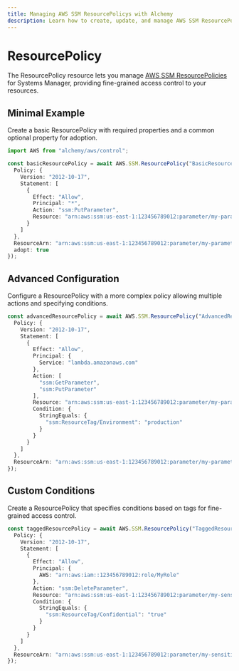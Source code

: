 ```yaml
---
title: Managing AWS SSM ResourcePolicys with Alchemy
description: Learn how to create, update, and manage AWS SSM ResourcePolicys using Alchemy Cloud Control.
---
```


# ResourcePolicy

The ResourcePolicy resource lets you manage [AWS SSM ResourcePolicies](https://docs.aws.amazon.com/ssm/latest/userguide/) for Systems Manager, providing fine-grained access control to your resources.

## Minimal Example

Create a basic ResourcePolicy with required properties and a common optional property for adoption.

```ts
import AWS from "alchemy/aws/control";

const basicResourcePolicy = await AWS.SSM.ResourcePolicy("BasicResourcePolicy", {
  Policy: {
    Version: "2012-10-17",
    Statement: [
      {
        Effect: "Allow",
        Principal: "*",
        Action: "ssm:PutParameter",
        Resource: "arn:aws:ssm:us-east-1:123456789012:parameter/my-parameter"
      }
    ]
  },
  ResourceArn: "arn:aws:ssm:us-east-1:123456789012:parameter/my-parameter",
  adopt: true
});
```

## Advanced Configuration

Configure a ResourcePolicy with a more complex policy allowing multiple actions and specifying conditions.

```ts
const advancedResourcePolicy = await AWS.SSM.ResourcePolicy("AdvancedResourcePolicy", {
  Policy: {
    Version: "2012-10-17",
    Statement: [
      {
        Effect: "Allow",
        Principal: {
          Service: "lambda.amazonaws.com"
        },
        Action: [
          "ssm:GetParameter",
          "ssm:PutParameter"
        ],
        Resource: "arn:aws:ssm:us-east-1:123456789012:parameter/my-parameter",
        Condition: {
          StringEquals: {
            "ssm:ResourceTag/Environment": "production"
          }
        }
      }
    ]
  },
  ResourceArn: "arn:aws:ssm:us-east-1:123456789012:parameter/my-parameter"
});
```

## Custom Conditions

Create a ResourcePolicy that specifies conditions based on tags for fine-grained access control.

```ts
const taggedResourcePolicy = await AWS.SSM.ResourcePolicy("TaggedResourcePolicy", {
  Policy: {
    Version: "2012-10-17",
    Statement: [
      {
        Effect: "Allow",
        Principal: {
          AWS: "arn:aws:iam::123456789012:role/MyRole"
        },
        Action: "ssm:DeleteParameter",
        Resource: "arn:aws:ssm:us-east-1:123456789012:parameter/my-sensitive-parameter",
        Condition: {
          StringEquals: {
            "ssm:ResourceTag/Confidential": "true"
          }
        }
      }
    ]
  },
  ResourceArn: "arn:aws:ssm:us-east-1:123456789012:parameter/my-sensitive-parameter"
});
```